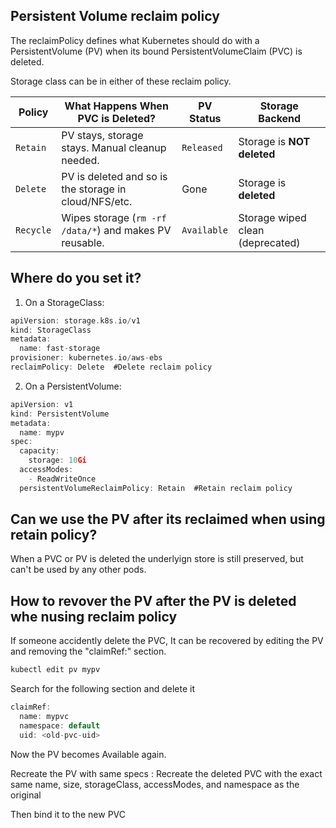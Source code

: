 ## Persistent Volume reclaim policy

The reclaimPolicy defines what Kubernetes should do with a PersistentVolume (PV) when its bound PersistentVolumeClaim (PVC) is deleted.

Storage class can be in either of these reclaim policy.

| **Policy** | **What Happens When PVC is Deleted?**                   | **PV Status** | **Storage Backend**                 |
| ---------- | ------------------------------------------------------- | ------------- | ----------------------------------- |
| `Retain`   | PV stays, storage stays. Manual cleanup needed.         | `Released`    | Storage is **NOT deleted**          |
| `Delete`   | PV is deleted and so is the storage in cloud/NFS/etc.   | Gone          | Storage is **deleted**              |
| `Recycle`  | Wipes storage (`rm -rf /data/*`) and makes PV reusable. | `Available`   | Storage wiped clean (deprecated) |

## Where do you set it?

1. On a StorageClass:

```go
apiVersion: storage.k8s.io/v1
kind: StorageClass
metadata:
  name: fast-storage
provisioner: kubernetes.io/aws-ebs
reclaimPolicy: Delete  #Delete reclaim policy

```

2. On a PersistentVolume:

```go
apiVersion: v1
kind: PersistentVolume
metadata:
  name: mypv
spec:
  capacity:
    storage: 10Gi
  accessModes:
    - ReadWriteOnce
  persistentVolumeReclaimPolicy: Retain  #Retain reclaim policy

```

## Can we use the PV after its reclaimed when using retain policy?

When a PVC or PV is deleted the underlyign store is still preserved, but can't be used by any other pods.

## How to revover the PV after the PV is deleted whe nusing reclaim policy

If someone accidently delete the PVC, It can be recovered by editing the PV and removing the "claimRef:" section.

```go
kubectl edit pv mypv
```

Search for the following section and delete it

```go
claimRef:
  name: mypvc
  namespace: default
  uid: <old-pvc-uid>
```

Now the PV becomes Available again. 

Recreate the PV with same specs : Recreate the deleted PVC with the exact same name, size, storageClass, accessModes, and namespace as the original

Then bind it to the new PVC

